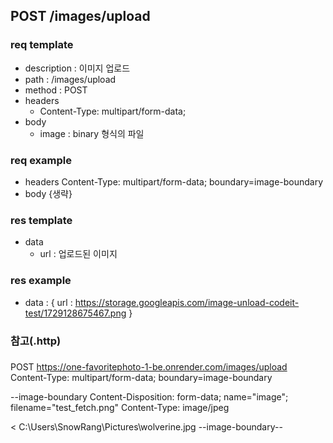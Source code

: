 ## POST /images/upload

### req template

- description : 이미지 업로드
- path : /images/upload
- method : POST
- headers
  - Content-Type: multipart/form-data;
- body
  - image : binary 형식의 파일

### req example

- headers
  Content-Type: multipart/form-data; boundary=image-boundary
- body
  {생략}

### res template

- data
  - url : 업로드된 이미지

### res example

- data : {
  url : https://storage.googleapis.com/image-unload-codeit-test/1729128675467.png
  }

### 참고(.http)

###

POST https://one-favoritephoto-1-be.onrender.com/images/upload
Content-Type: multipart/form-data; boundary=image-boundary

--image-boundary
Content-Disposition: form-data; name="image"; filename="test_fetch.png"
Content-Type: image/jpeg

< C:\Users\SnowRang\Pictures\wolverine.jpg
--image-boundary--
